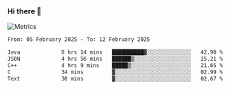### Hi there 👋

![Metrics](https://github.com/radoapx/radoapx/blob/main/github-metrics.svg)

<!--START_SECTION:waka-->

```txt
From: 05 February 2025 - To: 12 February 2025

Java             8 hrs 14 mins   ██████████▓░░░░░░░░░░░░░░   42.90 %
JSON             4 hrs 50 mins   ██████▒░░░░░░░░░░░░░░░░░░   25.21 %
C++              4 hrs 9 mins    █████▒░░░░░░░░░░░░░░░░░░░   21.65 %
C                34 mins         ▓░░░░░░░░░░░░░░░░░░░░░░░░   02.99 %
Text             30 mins         ▓░░░░░░░░░░░░░░░░░░░░░░░░   02.67 %
```

<!--END_SECTION:waka-->

<!--
**radoapx/radoapx** is a ✨ _special_ ✨ repository because its `README.md` (this file) appears on your GitHub profile.

Here are some ideas to get you started:

- 🔭 I’m currently working on ...
- 🌱 I’m currently learning ...
- 👯 I’m looking to collaborate on ...
- 🤔 I’m looking for help with ...
- 💬 Ask me about ...
- 📫 How to reach me: ...
- 😄 Pronouns: ...
- ⚡ Fun fact: ...
-->
